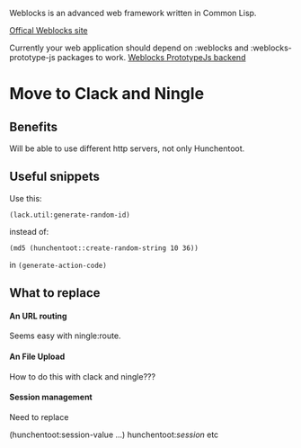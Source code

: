 Weblocks is an advanced web framework written in Common Lisp.

[Offical Weblocks site](http://weblocks-framework.info)

Currently your web application should depend on :weblocks and :weblocks-prototype-js packages to work.
[Weblocks PrototypeJs backend](http://github.com/html/weblocks-prototype-js)

Move to Clack and Ningle
========================

Benefits
--------

Will be able to use different http servers, not only Hunchentoot.

Useful snippets
---------------

Use this:

    (lack.util:generate-random-id)
    
instead of:

    (md5 (hunchentoot::create-random-string 10 36))
    
in `(generate-action-code)`


What to replace
---------------

#### An URL routing

Seems easy with ningle:route.

#### An File Upload

How to do this with clack and ningle???

#### Session management

Need to replace

(hunchentoot:session-value ...)
hunchentoot:*session*
etc

